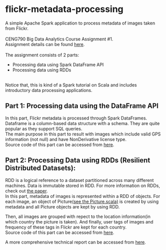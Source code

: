 # flickr-metadata-processing
A simple Apache Spark application to process metadata of images taken from Flickr.  
<br>
CENG790 Big Data Analytics Course Assignment #1.  
Assignment details can be found [here](./documentation/Assignment1.pdf).  
<br>
The assignment consists of 2 parts:
- Processing data using Spark DataFrame API
- Processing data using RDDs

<br> 
Notice that, this is kind of a Spark tutorial on Scala and includes introductory data processing applications.


## Part 1: Processing data using the DataFrame API

In this part, Flickr metadata is processed through Spark DataFrames. Dataframe is a column-based data structure with a schema. They are quite popular as they support SQL queries.  
The main purpose in this part to result with images which include valid GPS information (not null) and have NonDerivative license type.  
Source code of this part can be accessed from [here](./src/ceng790/hw1/Part1.scala).

## Part 2: Processing Data using RDDs (Resilient Distributed Datasets):

RDD is a logical reference to a dataset partitioned across many different machines. Data is immutable stored in RDD. For more information on RDDs, check out [the paper](https://www2.eecs.berkeley.edu/Pubs/TechRpts/2011/EECS-2011-82.pdf).  
In this part, metadata of images is represented within a RDD of objects. For each image, an object of Picture[(see the Picture.scala)](./src/ceng790/hw1/Picture.scala) is created by using metadata and all Picture objects are kept by using RDD.  

Then, all images are grouped with repect to the location information(in which country the picture is taken). And finally, user tags of images and frequency of these tags in Flickr are kept for each country.  
Source code of this part can be accessed from [here](./src/ceng790/hw1/Part2.scala).


A more comprehensive technical report can be accessed from [here](./documentation/Assignment1.pdf).
